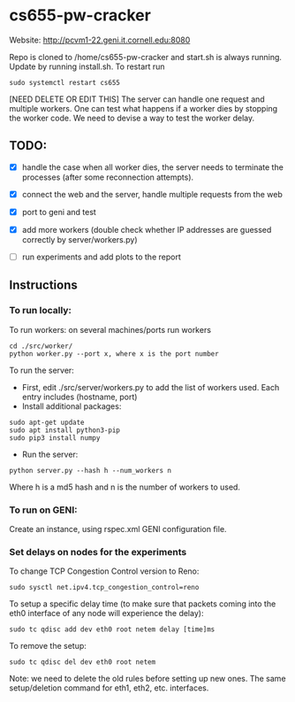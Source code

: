 # cs655-pw-cracker

Website: http://pcvm1-22.geni.it.cornell.edu:8080

Repo is cloned to /home/cs655-pw-cracker and start.sh is always running. Update by running install.sh. To restart run
```console
sudo systemctl restart cs655
```

[NEED DELETE OR EDIT THIS] The server can handle one request and multiple workers. One can test what happens if a worker dies by stopping the worker code. We need to devise a way to test the worker delay.

## TODO:   
- [x] handle the case when all worker dies, the server needs to terminate the processes (after some reconnection attempts).  
- [x] connect the web and the server, handle multiple requests from the web
- [x] port to geni and test
- [x] add more workers (double check whether IP addresses are guessed correctly by server/workers.py)
- [ ] run experiments and add plots to the report


## Instructions

### To run locally:
To run workers: on several machines/ports run workers
```console
cd ./src/worker/  
python worker.py --port x, where x is the port number
```

To run the server:
* First, edit ./src/server/workers.py to add the list of workers used. Each entry includes (hostname, port)
* Install additional packages:
```console
sudo apt-get update
sudo apt install python3-pip
sudo pip3 install numpy
```
* Run the server:
```console
python server.py --hash h --num_workers n
```
Where h is a md5 hash and n is the number of workers to used.

### To run on GENI:
Create an instance, using rspec.xml GENI configuration file.

### Set delays on nodes for the experiments
To change TCP Congestion Control version to Reno:
```console
sudo sysctl net.ipv4.tcp_congestion_control=reno
```

To setup a specific delay time  (to make sure that packets coming into the eth0 interface of any node will experience the delay):
```console
sudo tc qdisc add dev eth0 root netem delay [time]ms
```

To remove the setup:
```console
sudo tc qdisc del dev eth0 root netem
```
Note: we need to delete the old rules before setting up new ones.
The same setup/deletion command for eth1, eth2, etc. interfaces.
